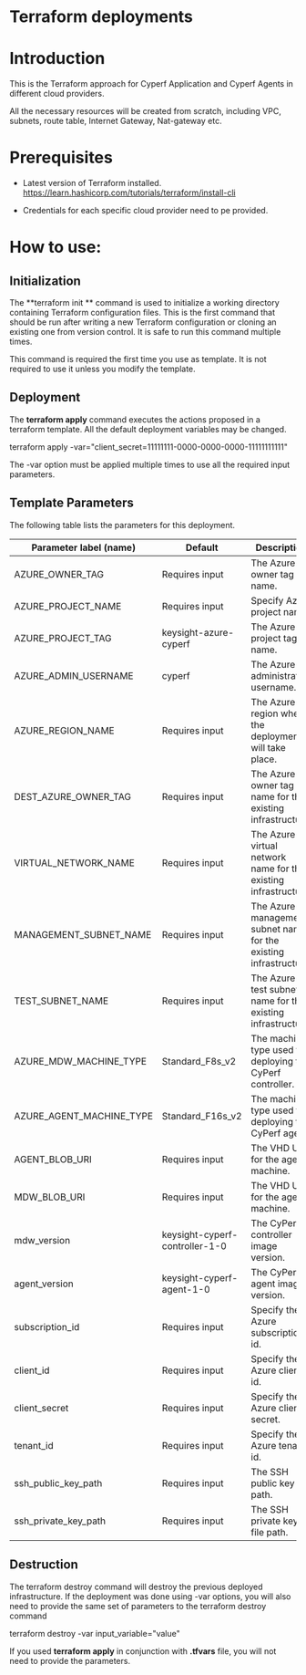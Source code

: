 # Terraform deployments

# Introduction

This is the Terraform approach for Cyperf Application and Cyperf Agents in different cloud providers.

All the necessary resources will be created from scratch, including VPC, subnets, route table, Internet Gateway, Nat-gateway etc.

# Prerequisites

- Latest version of Terraform installed. https://learn.hashicorp.com/tutorials/terraform/install-cli

- Credentials for each specific cloud provider need to pe provided.

# How to use:

## Initialization

The  **terraform init ** command is used to initialize a working directory containing Terraform configuration files. This is the first command that should be run after writing a new Terraform configuration or cloning an existing one from version control. It is safe to run this command multiple times.

This command is required the first time you use as template. It is not required to use it unless you modify the template.

## Deployment

The  **terraform apply**  command executes the actions proposed in a terraform template. All the default deployment variables may be changed.

terraform apply -var=&quot;client\_secret=11111111-0000-0000-0000-11111111111&quot;

The -var option must be applied multiple times to use all the required input parameters.

## Template Parameters

The following table lists the parameters for this deployment.

| **Parameter label (name)**                  | **Default**            | **Description**  |
| ----------------------- | ----------------- | ----- |
| AZURE_OWNER_TAG | Requires input | The Azure owner tag name. |
| AZURE_PROJECT_NAME     | Requires input   | Specify Azure project name. |
| AZURE_PROJECT_TAG | keysight-azure-cyperf |The Azure project tag name. |
| AZURE_ADMIN_USERNAME  | cyperf | The Azure administrator username. |
| AZURE_REGION_NAME      | Requires input       | The Azure region where the deployment will take place. |
| DEST_AZURE_OWNER_TAG | Requires input | The Azure owner tag name for the existing infrastructure. |
| VIRTUAL_NETWORK_NAME | Requires input | The Azure virtual network name for the existing infrastructure. |
| MANAGEMENT_SUBNET_NAME | Requires input | The Azure management subnet name for the existing infrastructure. |
| TEST_SUBNET_NAME | Requires input | The Azure test subnet name for the existing infrastructure. |
| AZURE_MDW_MACHINE_TYPE | Standard_F8s_v2 | The machine type used for deploying the CyPerf controller. |
| AZURE_AGENT_MACHINE_TYPE   | Standard_F16s_v2   | The machine type used for deploying the CyPerf agent. |
| AGENT_BLOB_URI   | Requires input   | The VHD URL for the agent machine. |
| MDW_BLOB_URI   | Requires input   | The VHD URL for the agent machine. |
| mdw_version   | keysight-cyperf-controller-1-0         | The  CyPerf controller image version. |
| agent_version   | keysight-cyperf-agent-1-0            | The  CyPerf agent image version. |
| subscription_id     | Requires input   | Specify the Azure subscription id.    |
| client_id       | Requires input   | Specify the Azure client id.   |
| client_secret     | Requires input     | Specify the Azure client secret.   |
| tenant_id       | Requires input    | Specify the Azure tenant id.   |
| ssh_public_key_path       | Requires input    | The SSH public key file path.   |
| ssh_private_key_path       | Requires input    | The SSH private key file path.   |

## Destruction

The terraform destroy command will destroy the previous deployed infrastructure.
If the deployment was done using -var options, you will also need to provide the same set of parameters to the terraform destroy command

terraform destroy -var input\_variable=&quot;value&quot;

If you used **terraform apply** in conjunction with **.tfvars** file, you will not need to provide the parameters.